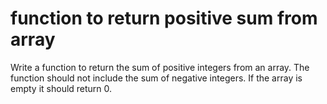 # function to return positive sum from array
Write a function to return the sum of positive integers from an array. The function should not include the sum of negative integers. If the array is empty it should return 0.